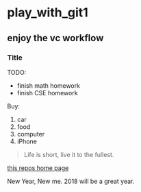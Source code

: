 # play_with_git1
## enjoy the vc workflow
### Title

TODO:
* finish math homework
* finish CSE homework

Buy:
1. car
2. food
3. computer
4. iPhone

> Life is short, live it to the fullest.

[this repos home page](https://github.com/sarthakkher/play_with_git1)

New Year, New me. 2018 will be a great year.
